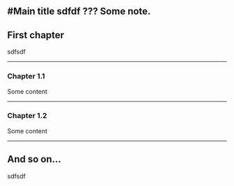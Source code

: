 
#Main title
sdfdf
???
Some note.
---
## First chapter
sdfsdf

---

### Chapter 1.1

Some content

---
### Chapter 1.2

Some content

---
## And so on...
sdfsdf
